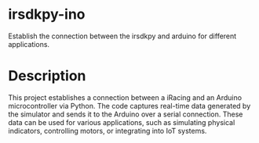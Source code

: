 # irsdkpy-ino
Establish the connection between the irsdkpy and arduino for different applications.

# Description
This project establishes a connection between a iRacing and an Arduino microcontroller via Python. The code captures real-time data generated by the simulator and sends it to the Arduino over a serial connection. These data can be used for various applications, such as simulating physical indicators, controlling motors, or integrating into IoT systems.
